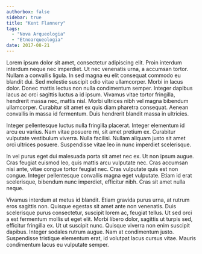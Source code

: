 ```yaml
---
authorbox: false
sidebar: true
title: "Kent Flannery"
tags: 
  - "Nova Arqueologia"
  - "Etnoarqueologia"
date: 2017-08-21
---
```


Lorem ipsum dolor sit amet, consectetur adipiscing elit. Proin interdum interdum neque nec imperdiet. Ut nec venenatis urna, a accumsan tortor. Nullam a convallis ligula. In sed magna eu elit consequat commodo eu blandit dui. Sed molestie suscipit odio vitae ullamcorper. Morbi in lacus dolor. Donec mattis lectus non nulla condimentum semper. Integer dapibus lacus ac orci sagittis luctus a id ipsum. Vivamus vitae tortor fringilla, hendrerit massa nec, mattis nisl. Morbi ultrices nibh vel magna bibendum ullamcorper. Curabitur sit amet ex quis diam pharetra consequat. Aenean convallis in massa id fermentum. Duis hendrerit blandit massa in ultricies.

Integer pellentesque luctus nulla fringilla placerat. Integer elementum id arcu eu varius. Nam vitae posuere mi, sit amet pretium ex. Curabitur vulputate vestibulum viverra. Nulla facilisi. Nullam aliquam justo sit amet orci ultrices posuere. Suspendisse vitae leo in nunc imperdiet scelerisque.

In vel purus eget dui malesuada porta sit amet nec ex. Ut non ipsum augue. Cras feugiat euismod leo, quis mattis arcu vulputate nec. Cras accumsan nisi ante, vitae congue tortor feugiat nec. Cras vulputate quis est non congue. Integer pellentesque convallis magna eget vulputate. Etiam id erat scelerisque, bibendum nunc imperdiet, efficitur nibh. Cras sit amet nulla neque.

Vivamus interdum at metus id blandit. Etiam gravida purus urna, at rutrum eros sagittis non. Quisque egestas sit amet ante non venenatis. Duis scelerisque purus consectetur, suscipit lorem ac, feugiat tellus. Ut sed orci a est fermentum mollis ut eget elit. Morbi libero dolor, sagittis ut turpis sed, efficitur fringilla ex. Ut ut suscipit nunc. Quisque viverra non enim suscipit dapibus. Integer sodales rutrum augue. Nam at condimentum justo. Suspendisse tristique elementum erat, id volutpat lacus cursus vitae. Mauris condimentum lacus eu vulputate semper.
